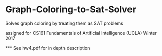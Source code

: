 # Graph-Coloring-to-Sat-Solver
Solves graph coloring by treating them as SAT problems

assigned for CS161 Fundamentals of Artificial Intelligence (UCLA) Winter 2017

*** See hw4.pdf for in depth description
